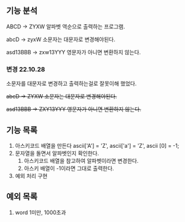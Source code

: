 ## 기능 분석
ABCD -> ZYXW 알파벳 역순으로 출력하는 프로그램.

abcD -> zyxW 소문자는 대문자로 변경해야된다.

asd13BBB -> zxw13YYY 영문자가 아니면 변환하지 않는다.
### 변경 22.10.28
소문자를 대문자로 변경하고 출력하는걸로 잘못이해 했었다.

~~abcD -> ZYXW 소문자는 대문자로 변경해야된다.~~

~~asd13BBB -> ZXY13YYY 영문자가 아니면 변환하지 않는다.~~

## 기능 목록
1. 아스키코드 배열을 만든다 ascii['A'] = 'Z', ascii['a'] = 'Z', ascii [0] = -1;
2. 문자열을 돌면서 알파벳인지 확인한다.
   1. 아스키코드 배열을 참고하여 알파벳이라면 변경한다.
   2. 아스키 배열이 -1이라면 그대로 출력한다.
3. 예외 처리 구현
## 예외 목록
1. word 1미만, 1000초과